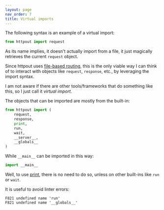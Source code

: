 ```yaml
---
layout: page
nav_order: 7
title: Virtual imports
---
```


The following syntax is an example of a virtual import:
```python
from httpout import request
```

As its name implies, it doesn't actually import from a file,
it just magically retrieves the current `request` object.

Since httpout uses [file-based routing](routing.html), this is the only viable way I can think of
to interact with objects like `request`, `response`, etc., by leveraging the import syntax.

I am not aware if there are other tools/frameworks that do something like this, so I just call it *virtual import*.

The objects that can be imported are mostly from the built-in:
```python
from httpout import (
    request,
    response,
    print,
    run,
    wait,
    __server__,
    __globals__
)
```

While `__main__` can be imported in this way:
```python
import __main__
```

Well, to use [print](/reference/print.html), there is no need to do so, unless on other built-ins like `run` or `wait`.

It is useful to avoid linter errors:
```
F821 undefined name 'run'
F821 undefined name '__globals__'
```
